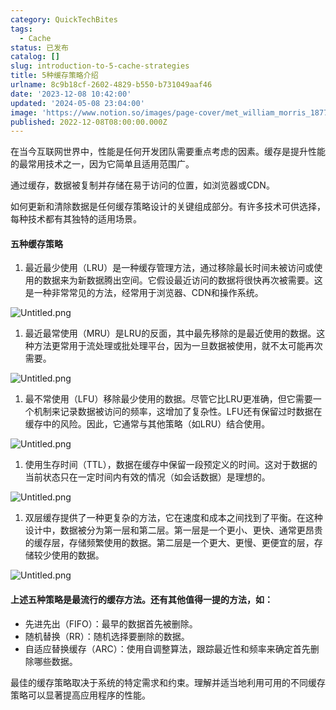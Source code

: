 ```yaml
---
category: QuickTechBites
tags:
  - Cache
status: 已发布
catalog: []
slug: introduction-to-5-cache-strategies
title: 5种缓存策略介绍
urlname: 8c9b18cf-2602-4829-b550-b731049aaf46
date: '2023-12-08 10:42:00'
updated: '2024-05-08 23:04:00'
image: 'https://www.notion.so/images/page-cover/met_william_morris_1877_willow.jpg'
published: 2022-12-08T08:00:00.000Z
---
```


在当今互联网世界中，性能是任何开发团队需要重点考虑的因素。缓存是提升性能的最常用技术之一，因为它简单且适用范围广。


通过缓存，数据被复制并存储在易于访问的位置，如浏览器或CDN。


如何更新和清除数据是任何缓存策略设计的关键组成部分。有许多技术可供选择，每种技术都有其独特的适用场景。


#### 五种缓存策略

1. 最近最少使用（LRU）是一种缓存管理方法，通过移除最长时间未被访问或使用的数据来为新数据腾出空间。它假设最近访问的数据将很快再次被需要。这是一种非常常见的方法，经常用于浏览器、CDN和操作系统。

![Untitled.png](https://prod-files-secure.s3.us-west-2.amazonaws.com/5d24fe63-e567-4804-86f9-9fdc62e13082/74494354-3dc7-4fc2-be3e-7e15913b3f24/Untitled.png?X-Amz-Algorithm=AWS4-HMAC-SHA256&X-Amz-Content-Sha256=UNSIGNED-PAYLOAD&X-Amz-Credential=ASIAZI2LB466QRSA35GQ%2F20250401%2Fus-west-2%2Fs3%2Faws4_request&X-Amz-Date=20250401T054001Z&X-Amz-Expires=3600&X-Amz-Security-Token=IQoJb3JpZ2luX2VjEEsaCXVzLXdlc3QtMiJIMEYCIQDTr%2FGuYnDgoGBuChX1xl1ir2GRG4Ek42XKhGtz8i2RhwIhAMwKHauA6fJE6Pe2lD5N0tzDLHN1QfmZQ1RkulJznn1jKogECLT%2F%2F%2F%2F%2F%2F%2F%2F%2F%2FwEQABoMNjM3NDIzMTgzODA1Igyaf9gBCsmxsBqIoGEq3ANXKUB4PBXJVt8Gfk2j3kClu%2FM6Xi6PNzGgdVsbCcNGOHxobo0fjJrAy1ZIILt51aLbc%2BOIo71au16omgCTWI4rytKPkzMtYjkyl52vWHHUNuhGqNZoJeNyewvWXhB2JsmPEHEL7myDitLaVAa8RKqys%2FMDPqZl7AQs%2F%2BvA%2F20BG0tLcz0buy1ZoY125DpqWPSD0vuIkY6HBjxBYwTxrscYPiIlJC5fUDgmndvnxv2RhCLTDQAL%2Fdwry6cxrPGkknjekhz2hsbOG5r4mmSClTQRzQwBvKp2v2ACvACNPvIE5ru2036guPlJAuwZ2iotbK%2BX9Y%2FlytdpB2V0PeKh9vhdg%2F1Q8jlZG2Mup7osOvDEQ%2FkdOTP%2BpqvqV%2BPqpWxssVhZxkOyyjtT7UR7T2F%2FNvSdokpUNWw7n5RnJUaKsqNKyT0m4Pxpd3rHfBUikUlV1ySvTP1mZkn%2BdbkcOpV4ZMBiQ9bDq0EjGUuLFvQfmsd5Rl2mfYmV2wX79pBY9oztiGw2aCuegd0ymXQA%2FWdUReKWV33NkwW80gVqKkUMz0lGZGGOR%2BRoRXYacTXIuCGD4bTsNhsQE%2BQgsEGvOIQiHJRMC7JY5Zu2C2DoRnri0fQtfuWMXyjlzNYN6tYczjDdoq2%2FBjqkAbtsuQ4ryIoeE4da1skMbHZ28B8sCVoB%2Fh14gtUIkTdUC09Qn9U77glQlpVNDsRzhFCVaeBm8RWQAKOn4AbP1aExl6e2WceRh%2FfEd0xf8eYpJ7t5zpwXv%2FmM8mqfREn5HrdppB1EqCFJTOhkVpQN22JOomTD96oLnor92ruFoRD%2FZ%2FAsn3lnqnfcKw90MABXGqjzvm824z0rZ4JLWswKFCdbnbIn&X-Amz-Signature=984660e5ca3543578cebf5c6ccf9ba04ff3adf3af71a9e35178e5358e3e1547d&X-Amz-SignedHeaders=host&x-id=GetObject)

1. 最近最常使用（MRU）是LRU的反面，其中最先移除的是最近使用的数据。这种方法更常用于流处理或批处理平台，因为一旦数据被使用，就不太可能再次需要。

![Untitled.png](https://prod-files-secure.s3.us-west-2.amazonaws.com/5d24fe63-e567-4804-86f9-9fdc62e13082/9394e615-e149-4cd8-9a1b-e3c39cda8184/Untitled.png?X-Amz-Algorithm=AWS4-HMAC-SHA256&X-Amz-Content-Sha256=UNSIGNED-PAYLOAD&X-Amz-Credential=ASIAZI2LB466QRSA35GQ%2F20250401%2Fus-west-2%2Fs3%2Faws4_request&X-Amz-Date=20250401T054001Z&X-Amz-Expires=3600&X-Amz-Security-Token=IQoJb3JpZ2luX2VjEEsaCXVzLXdlc3QtMiJIMEYCIQDTr%2FGuYnDgoGBuChX1xl1ir2GRG4Ek42XKhGtz8i2RhwIhAMwKHauA6fJE6Pe2lD5N0tzDLHN1QfmZQ1RkulJznn1jKogECLT%2F%2F%2F%2F%2F%2F%2F%2F%2F%2FwEQABoMNjM3NDIzMTgzODA1Igyaf9gBCsmxsBqIoGEq3ANXKUB4PBXJVt8Gfk2j3kClu%2FM6Xi6PNzGgdVsbCcNGOHxobo0fjJrAy1ZIILt51aLbc%2BOIo71au16omgCTWI4rytKPkzMtYjkyl52vWHHUNuhGqNZoJeNyewvWXhB2JsmPEHEL7myDitLaVAa8RKqys%2FMDPqZl7AQs%2F%2BvA%2F20BG0tLcz0buy1ZoY125DpqWPSD0vuIkY6HBjxBYwTxrscYPiIlJC5fUDgmndvnxv2RhCLTDQAL%2Fdwry6cxrPGkknjekhz2hsbOG5r4mmSClTQRzQwBvKp2v2ACvACNPvIE5ru2036guPlJAuwZ2iotbK%2BX9Y%2FlytdpB2V0PeKh9vhdg%2F1Q8jlZG2Mup7osOvDEQ%2FkdOTP%2BpqvqV%2BPqpWxssVhZxkOyyjtT7UR7T2F%2FNvSdokpUNWw7n5RnJUaKsqNKyT0m4Pxpd3rHfBUikUlV1ySvTP1mZkn%2BdbkcOpV4ZMBiQ9bDq0EjGUuLFvQfmsd5Rl2mfYmV2wX79pBY9oztiGw2aCuegd0ymXQA%2FWdUReKWV33NkwW80gVqKkUMz0lGZGGOR%2BRoRXYacTXIuCGD4bTsNhsQE%2BQgsEGvOIQiHJRMC7JY5Zu2C2DoRnri0fQtfuWMXyjlzNYN6tYczjDdoq2%2FBjqkAbtsuQ4ryIoeE4da1skMbHZ28B8sCVoB%2Fh14gtUIkTdUC09Qn9U77glQlpVNDsRzhFCVaeBm8RWQAKOn4AbP1aExl6e2WceRh%2FfEd0xf8eYpJ7t5zpwXv%2FmM8mqfREn5HrdppB1EqCFJTOhkVpQN22JOomTD96oLnor92ruFoRD%2FZ%2FAsn3lnqnfcKw90MABXGqjzvm824z0rZ4JLWswKFCdbnbIn&X-Amz-Signature=f92b1474ea7578f82c0b4dce0609c5d084274531b6abecbfbf3f1460b9ff8718&X-Amz-SignedHeaders=host&x-id=GetObject)

1. 最不常使用（LFU）移除最少使用的数据。尽管它比LRU更准确，但它需要一个机制来记录数据被访问的频率，这增加了复杂性。LFU还有保留过时数据在缓存中的风险。因此，它通常与其他策略（如LRU）结合使用。

![Untitled.png](https://prod-files-secure.s3.us-west-2.amazonaws.com/5d24fe63-e567-4804-86f9-9fdc62e13082/ff489bb8-941e-4617-b208-e17020ed7ada/Untitled.png?X-Amz-Algorithm=AWS4-HMAC-SHA256&X-Amz-Content-Sha256=UNSIGNED-PAYLOAD&X-Amz-Credential=ASIAZI2LB466QRSA35GQ%2F20250401%2Fus-west-2%2Fs3%2Faws4_request&X-Amz-Date=20250401T054001Z&X-Amz-Expires=3600&X-Amz-Security-Token=IQoJb3JpZ2luX2VjEEsaCXVzLXdlc3QtMiJIMEYCIQDTr%2FGuYnDgoGBuChX1xl1ir2GRG4Ek42XKhGtz8i2RhwIhAMwKHauA6fJE6Pe2lD5N0tzDLHN1QfmZQ1RkulJznn1jKogECLT%2F%2F%2F%2F%2F%2F%2F%2F%2F%2FwEQABoMNjM3NDIzMTgzODA1Igyaf9gBCsmxsBqIoGEq3ANXKUB4PBXJVt8Gfk2j3kClu%2FM6Xi6PNzGgdVsbCcNGOHxobo0fjJrAy1ZIILt51aLbc%2BOIo71au16omgCTWI4rytKPkzMtYjkyl52vWHHUNuhGqNZoJeNyewvWXhB2JsmPEHEL7myDitLaVAa8RKqys%2FMDPqZl7AQs%2F%2BvA%2F20BG0tLcz0buy1ZoY125DpqWPSD0vuIkY6HBjxBYwTxrscYPiIlJC5fUDgmndvnxv2RhCLTDQAL%2Fdwry6cxrPGkknjekhz2hsbOG5r4mmSClTQRzQwBvKp2v2ACvACNPvIE5ru2036guPlJAuwZ2iotbK%2BX9Y%2FlytdpB2V0PeKh9vhdg%2F1Q8jlZG2Mup7osOvDEQ%2FkdOTP%2BpqvqV%2BPqpWxssVhZxkOyyjtT7UR7T2F%2FNvSdokpUNWw7n5RnJUaKsqNKyT0m4Pxpd3rHfBUikUlV1ySvTP1mZkn%2BdbkcOpV4ZMBiQ9bDq0EjGUuLFvQfmsd5Rl2mfYmV2wX79pBY9oztiGw2aCuegd0ymXQA%2FWdUReKWV33NkwW80gVqKkUMz0lGZGGOR%2BRoRXYacTXIuCGD4bTsNhsQE%2BQgsEGvOIQiHJRMC7JY5Zu2C2DoRnri0fQtfuWMXyjlzNYN6tYczjDdoq2%2FBjqkAbtsuQ4ryIoeE4da1skMbHZ28B8sCVoB%2Fh14gtUIkTdUC09Qn9U77glQlpVNDsRzhFCVaeBm8RWQAKOn4AbP1aExl6e2WceRh%2FfEd0xf8eYpJ7t5zpwXv%2FmM8mqfREn5HrdppB1EqCFJTOhkVpQN22JOomTD96oLnor92ruFoRD%2FZ%2FAsn3lnqnfcKw90MABXGqjzvm824z0rZ4JLWswKFCdbnbIn&X-Amz-Signature=25e020cef6fed717fd04e978e2dfef94b0fcbb33171f1569ba4b4dfb6866dfab&X-Amz-SignedHeaders=host&x-id=GetObject)

1. 使用生存时间（TTL），数据在缓存中保留一段预定义的时间。这对于数据的当前状态只在一定时间内有效的情况（如会话数据）是理想的。

![Untitled.png](https://prod-files-secure.s3.us-west-2.amazonaws.com/5d24fe63-e567-4804-86f9-9fdc62e13082/480ed8d3-f3c7-4a40-a9c6-4ca2e915c139/Untitled.png?X-Amz-Algorithm=AWS4-HMAC-SHA256&X-Amz-Content-Sha256=UNSIGNED-PAYLOAD&X-Amz-Credential=ASIAZI2LB466QRSA35GQ%2F20250401%2Fus-west-2%2Fs3%2Faws4_request&X-Amz-Date=20250401T054001Z&X-Amz-Expires=3600&X-Amz-Security-Token=IQoJb3JpZ2luX2VjEEsaCXVzLXdlc3QtMiJIMEYCIQDTr%2FGuYnDgoGBuChX1xl1ir2GRG4Ek42XKhGtz8i2RhwIhAMwKHauA6fJE6Pe2lD5N0tzDLHN1QfmZQ1RkulJznn1jKogECLT%2F%2F%2F%2F%2F%2F%2F%2F%2F%2FwEQABoMNjM3NDIzMTgzODA1Igyaf9gBCsmxsBqIoGEq3ANXKUB4PBXJVt8Gfk2j3kClu%2FM6Xi6PNzGgdVsbCcNGOHxobo0fjJrAy1ZIILt51aLbc%2BOIo71au16omgCTWI4rytKPkzMtYjkyl52vWHHUNuhGqNZoJeNyewvWXhB2JsmPEHEL7myDitLaVAa8RKqys%2FMDPqZl7AQs%2F%2BvA%2F20BG0tLcz0buy1ZoY125DpqWPSD0vuIkY6HBjxBYwTxrscYPiIlJC5fUDgmndvnxv2RhCLTDQAL%2Fdwry6cxrPGkknjekhz2hsbOG5r4mmSClTQRzQwBvKp2v2ACvACNPvIE5ru2036guPlJAuwZ2iotbK%2BX9Y%2FlytdpB2V0PeKh9vhdg%2F1Q8jlZG2Mup7osOvDEQ%2FkdOTP%2BpqvqV%2BPqpWxssVhZxkOyyjtT7UR7T2F%2FNvSdokpUNWw7n5RnJUaKsqNKyT0m4Pxpd3rHfBUikUlV1ySvTP1mZkn%2BdbkcOpV4ZMBiQ9bDq0EjGUuLFvQfmsd5Rl2mfYmV2wX79pBY9oztiGw2aCuegd0ymXQA%2FWdUReKWV33NkwW80gVqKkUMz0lGZGGOR%2BRoRXYacTXIuCGD4bTsNhsQE%2BQgsEGvOIQiHJRMC7JY5Zu2C2DoRnri0fQtfuWMXyjlzNYN6tYczjDdoq2%2FBjqkAbtsuQ4ryIoeE4da1skMbHZ28B8sCVoB%2Fh14gtUIkTdUC09Qn9U77glQlpVNDsRzhFCVaeBm8RWQAKOn4AbP1aExl6e2WceRh%2FfEd0xf8eYpJ7t5zpwXv%2FmM8mqfREn5HrdppB1EqCFJTOhkVpQN22JOomTD96oLnor92ruFoRD%2FZ%2FAsn3lnqnfcKw90MABXGqjzvm824z0rZ4JLWswKFCdbnbIn&X-Amz-Signature=ce59386b01df5522a5a63749cd981ffe8d7e5952d6adaa892ad2aec5c286c24f&X-Amz-SignedHeaders=host&x-id=GetObject)

1. 双层缓存提供了一种更复杂的方法，它在速度和成本之间找到了平衡。在这种设计中，数据被分为第一层和第二层。第一层是一个更小、更快、通常更昂贵的缓存层，存储频繁使用的数据。第二层是一个更大、更慢、更便宜的层，存储较少使用的数据。

![Untitled.png](https://prod-files-secure.s3.us-west-2.amazonaws.com/5d24fe63-e567-4804-86f9-9fdc62e13082/35e68090-275d-4707-9e9a-ce86f000e9eb/Untitled.png?X-Amz-Algorithm=AWS4-HMAC-SHA256&X-Amz-Content-Sha256=UNSIGNED-PAYLOAD&X-Amz-Credential=ASIAZI2LB466QRSA35GQ%2F20250401%2Fus-west-2%2Fs3%2Faws4_request&X-Amz-Date=20250401T054001Z&X-Amz-Expires=3600&X-Amz-Security-Token=IQoJb3JpZ2luX2VjEEsaCXVzLXdlc3QtMiJIMEYCIQDTr%2FGuYnDgoGBuChX1xl1ir2GRG4Ek42XKhGtz8i2RhwIhAMwKHauA6fJE6Pe2lD5N0tzDLHN1QfmZQ1RkulJznn1jKogECLT%2F%2F%2F%2F%2F%2F%2F%2F%2F%2FwEQABoMNjM3NDIzMTgzODA1Igyaf9gBCsmxsBqIoGEq3ANXKUB4PBXJVt8Gfk2j3kClu%2FM6Xi6PNzGgdVsbCcNGOHxobo0fjJrAy1ZIILt51aLbc%2BOIo71au16omgCTWI4rytKPkzMtYjkyl52vWHHUNuhGqNZoJeNyewvWXhB2JsmPEHEL7myDitLaVAa8RKqys%2FMDPqZl7AQs%2F%2BvA%2F20BG0tLcz0buy1ZoY125DpqWPSD0vuIkY6HBjxBYwTxrscYPiIlJC5fUDgmndvnxv2RhCLTDQAL%2Fdwry6cxrPGkknjekhz2hsbOG5r4mmSClTQRzQwBvKp2v2ACvACNPvIE5ru2036guPlJAuwZ2iotbK%2BX9Y%2FlytdpB2V0PeKh9vhdg%2F1Q8jlZG2Mup7osOvDEQ%2FkdOTP%2BpqvqV%2BPqpWxssVhZxkOyyjtT7UR7T2F%2FNvSdokpUNWw7n5RnJUaKsqNKyT0m4Pxpd3rHfBUikUlV1ySvTP1mZkn%2BdbkcOpV4ZMBiQ9bDq0EjGUuLFvQfmsd5Rl2mfYmV2wX79pBY9oztiGw2aCuegd0ymXQA%2FWdUReKWV33NkwW80gVqKkUMz0lGZGGOR%2BRoRXYacTXIuCGD4bTsNhsQE%2BQgsEGvOIQiHJRMC7JY5Zu2C2DoRnri0fQtfuWMXyjlzNYN6tYczjDdoq2%2FBjqkAbtsuQ4ryIoeE4da1skMbHZ28B8sCVoB%2Fh14gtUIkTdUC09Qn9U77glQlpVNDsRzhFCVaeBm8RWQAKOn4AbP1aExl6e2WceRh%2FfEd0xf8eYpJ7t5zpwXv%2FmM8mqfREn5HrdppB1EqCFJTOhkVpQN22JOomTD96oLnor92ruFoRD%2FZ%2FAsn3lnqnfcKw90MABXGqjzvm824z0rZ4JLWswKFCdbnbIn&X-Amz-Signature=fc09ddf04b4faefc920819a45dc57dabae8ae0c52eda05d38e20852a84931a46&X-Amz-SignedHeaders=host&x-id=GetObject)


#### 上述五种策略是最流行的缓存方法。还有其他值得一提的方法，如：

- 先进先出（FIFO）：最早的数据首先被删除。
- 随机替换（RR）：随机选择要删除的数据。
- 自适应替换缓存（ARC）：使用自调整算法，跟踪最近性和频率来确定首先删除哪些数据。

最佳的缓存策略取决于系统的特定需求和约束。理解并适当地利用可用的不同缓存策略可以显著提高应用程序的性能。

